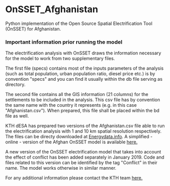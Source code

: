 # OnSSET_Afghanistan

Python implementation of the Open Source Spatial Electrification Tool (OnSSET) for Afghanistan.

### Important information prior running the model

The electrification analysis with OnSSET draws the information necessary for the model to work from two supplementary files.

The first file (specs) contains most of the inputs parameters of the analysis (such as total population, urban population ratio, diesel price etc.) is by convention "specs" and you can find it usually within the db file serving as directory.

The second file contains all the GIS information (21 columns) for the settlements to be included in the analysis. This csv file has by convention the same name with the country it represents (e.g. in this case "Afghanistan.csv"). When prepared, this file shall be placed within the bd file as well.

KTH dESA has prepared two versions of the Afghanistan.csv file able to run the electrification analysis with 1 and 10 km spatial resolution respectively. The files can be directy downloaded at [Energydata.info](https://energydata.info/).
A simplified - online -  version of the Afghan OnSSET model is available [here.](http://www.onsset.org/online-tool.html)

A new version of the OnSSET electrification model that takes into account the effect of conflict has been added separately in January 2019. Code and files related to this version can be identified by the tag "Conflict" in their name. The model works otherwise in similar manner.

For any additional information please contact the KTH team [here.](http://www.onsset.org/contact--forum.html)

